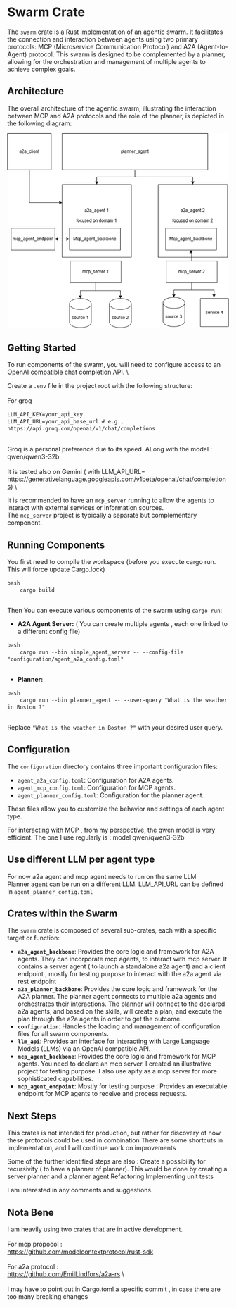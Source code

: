 # Swarm Crate

The `swarm` crate is a Rust implementation of an agentic swarm. It facilitates the connection and interaction between agents using two primary protocols: MCP (Microservice Communication Protocol) and A2A (Agent-to-Agent) protocol. This swarm is designed to be complemented by a planner, allowing for the orchestration and management of multiple agents to achieve complex goals.

## Architecture

The overall architecture of the agentic swarm, illustrating the interaction between MCP and A2A protocols and the role of the planner, is depicted in the following diagram:

![Swarm Architecture](documentation/a2a_mcp_architecture.drawio.png)

## Getting Started

To run components of the swarm, you will need to configure access to an OpenAI compatible chat completion API. \

Create a `.env` file in the project root with the following structure: \
\
For groq
```
LLM_API_KEY=your_api_key
LLM_API_URL=your_api_base_url # e.g., https://api.groq.com/openai/v1/chat/completions
```
\
Groq is a personal preference due to its speed. ALong with the model : qwen/qwen3-32b \
\
It is tested also on Gemini ( with LLM_API_URL= https://generativelanguage.googleapis.com/v1beta/openai/chat/completions)
\

It is recommended to have an `mcp_server` running to allow the agents to interact with external services or information sources. \
The `mcp_server` project is typically a separate but complementary component.

## Running Components

You first need to compile the workspace (before you execute cargo run. This will force update Cargo.lock)
```
bash
    cargo build 
    
```

Then You can execute various components of the swarm using `cargo run`:

*   **A2A Agent Server:** ( You can create multiple agents , each one linked to a different config file)
```
bash
    cargo run --bin simple_agent_server -- --config-file "configuration/agent_a2a_config.toml"
    
```
*   **Planner:**
```
bash
    cargo run --bin planner_agent -- --user-query "What is the weather in Boston ?"
    
```
Replace `"What is the weather in Boston ?"` with your desired user query.

## Configuration

The `configuration` directory contains three important configuration files:

*   `agent_a2a_config.toml`: Configuration for A2A agents.
*   `agent_mcp_config.toml`: Configuration for MCP agents.
*   `agent_planner_config.toml`: Configuration for the planner agent.

These files allow you to customize the behavior and settings of each agent type.

For interacting with MCP , from my perspective, the qwen model is very efficient. 
The one I use regularly is : model qwen/qwen3-32b

## Use different LLM per agent type

For now a2a agent and mcp agent needs to run on the same LLM
\
Planner agent can be run on a different LLM. LLM_API_URL can be defined in `agent_planner_config.toml`


## Crates within the Swarm

The `swarm` crate is composed of several sub-crates, each with a specific target or function:

*   **`a2a_agent_backbone`**: Provides the core logic and framework for A2A agents. They can incorporate mcp agents, to interact with mcp server. It contains a server agent ( to launch a standalone a2a agent) and a client endpoint , mostly for testing purpose to interact with the a2a agent via rest endpoint
*   **`a2a_planner_backbone`**: Provides the core logic and framework for the A2A planner. The planner agent connects to multiple a2a agents and orchestrates their interactions. The planner will connect to the declared a2a agents, and based on the skills, will create a plan, and execute the plan through the a2a agents in order to get the outcome.
*   **`configuration`**: Handles the loading and management of configuration files for all swarm components.
*   **`llm_api`**: Provides an interface for interacting with Large Language Models (LLMs) via an OpenAI compatible API.
*   **`mcp_agent_backbone`**: Provides the core logic and framework for MCP agents. You need to declare an mcp server. I created an illustrative project for testing purpose. I also use apify as a mcp server for more sophisticated capabilities.
*   **`mcp_agent_endpoint`**: Mostly for testing purpose : Provides an executable endpoint for MCP agents to receive and process requests.

## Next Steps

This crates is not intended for production, but rather for discovery of how these protocols could be used in combination
There are some shortcuts in implementation, and I will continue work on improvements

Some of the further identified steps are also :
Create a possibility for recursivity ( to have a planner of planner). This would be done by creating a server planner and a planner agent
Refactoring
Implementing unit tests

I am interested in any comments and suggestions.


## Nota Bene

I am heavily using two crates that are in active development. \
\
For mcp propocol : \
https://github.com/modelcontextprotocol/rust-sdk \
\
For a2a protocol : \
https://github.com/EmilLindfors/a2a-rs \ 
\
\
I may have to point out in Cargo.toml a specific commit , in case there are too many breaking changes
